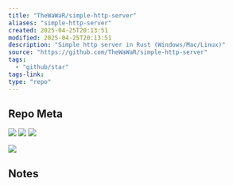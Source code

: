 ```yaml
---
title: "TheWaWaR/simple-http-server"
aliases: "simple-http-server"
created: 2025-04-25T20:13:51
modified: 2025-04-25T20:13:51
description: "Simple http server in Rust (Windows/Mac/Linux)"
source: "https://github.com/TheWaWaR/simple-http-server"
tags:
  - "github/star"
tags-link:
type: "repo"
---
```

## Repo Meta

![](https://img.shields.io/github/stars/TheWaWaR/simple-http-server?style=for-the-badge&label=stars) ![](https://img.shields.io/github/repo-size/TheWaWaR/simple-http-server?style=for-the-badge&label=size) ![](https://img.shields.io/github/created-at/TheWaWaR/simple-http-server?style=for-the-badge&label=since)

[![](https://github-readme-stats.vercel.app/api/pin/?username=TheWaWaR&repo=simple-http-server&bg_color=00000000)](https://github.com/TheWaWaR/simple-http-server)

## Notes

